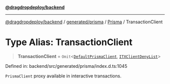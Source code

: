[**@dragdropdeploy/backend**](../../../../../README.md)

***

[@dragdropdeploy/backend](../../../../../README.md) / [generated/prisma](../../../README.md) / [Prisma](../README.md) / TransactionClient

# Type Alias: TransactionClient

> **TransactionClient** = `Omit`\<[`DefaultPrismaClient`](DefaultPrismaClient.md), [`ITXClientDenyList`](../../../runtime/library/type-aliases/ITXClientDenyList.md)\>

Defined in: backend/src/generated/prisma/index.d.ts:1045

`PrismaClient` proxy available in interactive transactions.
